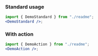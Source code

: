 ### Standard usage

```jsx harmony
import { DemoStandard } from "./readme";
<DemoStandard />;
```

### With action

```jsx harmony
import { DemoAction } from "./readme";
<DemoAction />;
```
